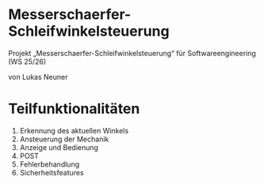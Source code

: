 # Messerschaerfer-Schleifwinkelsteuerung
Projekt „Messerschaerfer-Schleifwinkelsteuerung“ für Softwareengineering (WS 25/26)

von Lukas Neuner

# Teilfunktionalitäten
 1. Erkennung des aktuellen Winkels
 2. Ansteuerung der Mechanik
 3. Anzeige und Bedienung
 4. POST
 5. Fehlerbehandlung
 6. Sicherheitsfeatures
